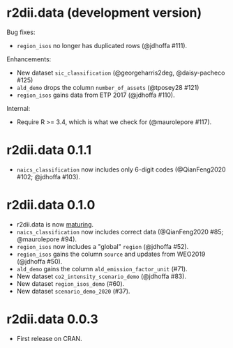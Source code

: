# r2dii.data (development version)

Bug fixes:

* `region_isos` no longer has duplicated rows (@jdhoffa #111).

Enhancements:

* New dataset `sic_classification` (@georgeharris2deg, @daisy-pacheco #125)
* `ald_demo` drops the column `number_of_assets` (@tposey28 #121)
* `region_isos` gains data from ETP 2017 (@jdhoffa #110).

Internal:

* Require R >= 3.4, which is what we check for (@maurolepore #117).


# r2dii.data 0.1.1

* `naics_classification` now includes only 6-digit codes (@QianFeng2020 #102; @jdhoffa #103).

# r2dii.data 0.1.0

* r2dii.data is now [maturing](https://www.tidyverse.org/lifecycle/#maturing).
* `naics_classification` now includes correct data (@QianFeng2020 #85; @maurolepore #94).
* `region_isos` now includes a "global" `region` (@jdhoffa #52).
* `region_isos` gains the column `source` and updates from WEO2019 (@jdhoffa #50).
* `ald_demo` gains the column `ald_emission_factor_unit` (#71).
* New dataset `co2_intensity_scenario_demo` (@jdhoffa #83).
* New dataset `region_isos_demo` (#60).
* New dataset `scenario_demo_2020` (#37).

# r2dii.data 0.0.3

* First release on CRAN.
